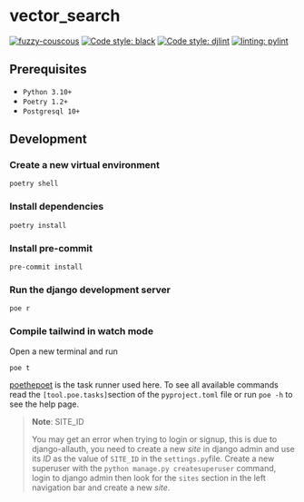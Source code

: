 # vector_search

[![fuzzy-couscous](https://img.shields.io/badge/built%20with-fuzzy--couscous-success)](https://github.com/Tobi-De/fuzzy-couscous)
[![Code style: black](https://img.shields.io/badge/code%20style-black-000000.svg)](https://github.com/psf/black)
[![Code style: djlint](https://img.shields.io/badge/html%20style-djlint-blue.svg)](https://www.djlint.com)
[![linting: pylint](https://img.shields.io/badge/linting-pylint-yellowgreen)](https://github.com/PyCQA/pylint)

## Prerequisites

- `Python 3.10+`
- `Poetry 1.2+`
- `Postgresql 10+`

## Development

### Create a new virtual environment

```shell
poetry shell
```

### Install dependencies

```shell
poetry install
```

### Install pre-commit

```shell
pre-commit install
```

### Run the django development server

```
poe r
```

### Compile tailwind in watch mode

Open a new terminal and run

```shell
poe t
```

[poethepoet](https://github.com/nat-n/poethepoet) is the task runner used here. To see all available commands read
the `[tool.poe.tasks]`section of the `pyproject.toml` file or run `poe -h` to see the help page.

> **Note**: SITE_ID
>
> You may get an error when trying to login or signup, this is due to django-allauth, you need to create a new _site_ in django
> admin and use its _ID_ as the value of `SITE_ID` in the `settings.py`file.
> Create a new superuser with the `python manage.py createsuperuser` command, login to django admin then look for the `sites`
> section in the left navigation bar and create a new _site_.
